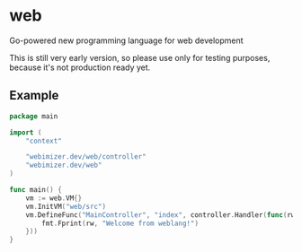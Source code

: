 # web
Go-powered new programming language for web development

This is still very early version, so please use only for testing purposes, because it's not production ready yet.

## Example
```go
package main

import (
	"context"

	"webimizer.dev/web/controller"
	"webimizer.dev/web"
)

func main() {
	vm := web.VM{}
	vm.InitVM("web/src")
	vm.DefineFunc("MainController", "index", controller.Handler(func(rw http.ResponseWriter, r *http.Request) {
		fmt.Fprint(rw, "Welcome from weblang!")
	}))
}
```